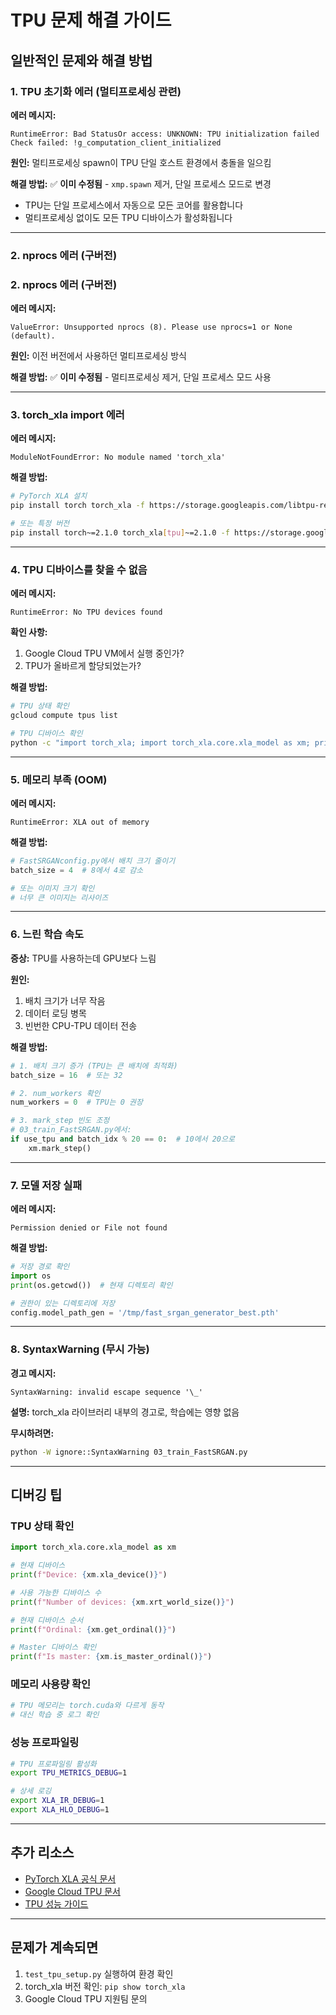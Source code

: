 # TPU 문제 해결 가이드

## 일반적인 문제와 해결 방법

### 1. TPU 초기화 에러 (멀티프로세싱 관련)

**에러 메시지:**
```
RuntimeError: Bad StatusOr access: UNKNOWN: TPU initialization failed
Check failed: !g_computation_client_initialized
```

**원인:**
멀티프로세싱 spawn이 TPU 단일 호스트 환경에서 충돌을 일으킴

**해결 방법:**
✅ **이미 수정됨** - `xmp.spawn` 제거, 단일 프로세스 모드로 변경
- TPU는 단일 프로세스에서 자동으로 모든 코어를 활용합니다
- 멀티프로세싱 없이도 모든 TPU 디바이스가 활성화됩니다

---

### 2. nprocs 에러 (구버전)

### 2. nprocs 에러 (구버전)

**에러 메시지:**
```
ValueError: Unsupported nprocs (8). Please use nprocs=1 or None (default).
```

**원인:**
이전 버전에서 사용하던 멀티프로세싱 방식

**해결 방법:**
✅ **이미 수정됨** - 멀티프로세싱 제거, 단일 프로세스 모드 사용

---

### 3. torch_xla import 에러

**에러 메시지:**
```
ModuleNotFoundError: No module named 'torch_xla'
```

**해결 방법:**
```bash
# PyTorch XLA 설치
pip install torch torch_xla -f https://storage.googleapis.com/libtpu-releases/index.html

# 또는 특정 버전
pip install torch~=2.1.0 torch_xla[tpu]~=2.1.0 -f https://storage.googleapis.com/libtpu-releases/index.html
```

---

### 4. TPU 디바이스를 찾을 수 없음

**에러 메시지:**
```
RuntimeError: No TPU devices found
```

**확인 사항:**
1. Google Cloud TPU VM에서 실행 중인가?
2. TPU가 올바르게 할당되었는가?

**해결 방법:**
```bash
# TPU 상태 확인
gcloud compute tpus list

# TPU 디바이스 확인
python -c "import torch_xla; import torch_xla.core.xla_model as xm; print(xm.xla_device())"
```

---

### 5. 메모리 부족 (OOM)

**에러 메시지:**
```
RuntimeError: XLA out of memory
```

**해결 방법:**
```python
# FastSRGANconfig.py에서 배치 크기 줄이기
batch_size = 4  # 8에서 4로 감소

# 또는 이미지 크기 확인
# 너무 큰 이미지는 리사이즈
```

---

### 6. 느린 학습 속도

**증상:**
TPU를 사용하는데 GPU보다 느림

**원인:**
1. 배치 크기가 너무 작음
2. 데이터 로딩 병목
3. 빈번한 CPU-TPU 데이터 전송

**해결 방법:**
```python
# 1. 배치 크기 증가 (TPU는 큰 배치에 최적화)
batch_size = 16  # 또는 32

# 2. num_workers 확인
num_workers = 0  # TPU는 0 권장

# 3. mark_step 빈도 조정
# 03_train_FastSRGAN.py에서:
if use_tpu and batch_idx % 20 == 0:  # 10에서 20으로
    xm.mark_step()
```

---

### 7. 모델 저장 실패

**에러 메시지:**
```
Permission denied or File not found
```

**해결 방법:**
```python
# 저장 경로 확인
import os
print(os.getcwd())  # 현재 디렉토리 확인

# 권한이 있는 디렉토리에 저장
config.model_path_gen = '/tmp/fast_srgan_generator_best.pth'
```

---

### 8. SyntaxWarning (무시 가능)

**경고 메시지:**
```
SyntaxWarning: invalid escape sequence '\_'
```

**설명:**
torch_xla 라이브러리 내부의 경고로, 학습에는 영향 없음

**무시하려면:**
```bash
python -W ignore::SyntaxWarning 03_train_FastSRGAN.py
```

---

## 디버깅 팁

### TPU 상태 확인
```python
import torch_xla.core.xla_model as xm

# 현재 디바이스
print(f"Device: {xm.xla_device()}")

# 사용 가능한 디바이스 수
print(f"Number of devices: {xm.xrt_world_size()}")

# 현재 디바이스 순서
print(f"Ordinal: {xm.get_ordinal()}")

# Master 디바이스 확인
print(f"Is master: {xm.is_master_ordinal()}")
```

### 메모리 사용량 확인
```python
# TPU 메모리는 torch.cuda와 다르게 동작
# 대신 학습 중 로그 확인
```

### 성능 프로파일링
```bash
# TPU 프로파일링 활성화
export TPU_METRICS_DEBUG=1

# 상세 로깅
export XLA_IR_DEBUG=1
export XLA_HLO_DEBUG=1
```

---

## 추가 리소스

- [PyTorch XLA 공식 문서](https://pytorch.org/xla/)
- [Google Cloud TPU 문서](https://cloud.google.com/tpu/docs)
- [TPU 성능 가이드](https://cloud.google.com/tpu/docs/performance-guide)

---

## 문제가 계속되면

1. `test_tpu_setup.py` 실행하여 환경 확인
2. torch_xla 버전 확인: `pip show torch_xla`
3. Google Cloud TPU 지원팀 문의
